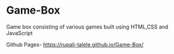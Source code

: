 # Game-Box
Game box consisting of various games built using HTML,CSS and JavaScript

Github Pages- https://rupali-talele.github.io/Game-Box/
